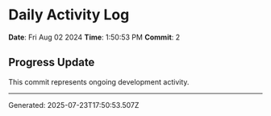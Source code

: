 # Daily Activity Log

**Date**: Fri Aug 02 2024
**Time**: 1:50:53 PM
**Commit**: 2

## Progress Update

This commit represents ongoing development activity.

---
Generated: 2025-07-23T17:50:53.507Z
